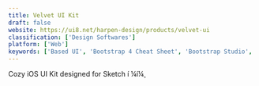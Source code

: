 ```yaml
---
title: Velvet UI Kit
draft: false 
website: https://ui8.net/harpen-design/products/velvet-ui
classification: ['Design Softwares']
platform: ['Web']
keywords: ['Based UI', 'Bootstrap 4 Cheat Sheet', 'Bootstrap Studio', 'Bootstrap Zero', 'Chat UI kit by InVision', 'Deck UI Kit by InVision', 'Elements', 'Fludish Sketch UI Kit', 'Material Kit', 'NOW UI kit by InVision', 'Now UI Kit', 'Shards UI Kit', 'Split iOS UI Kit', 'UI Movement', 'Vue Bootstrap Material Design Kit', 'iOS 12 GUI', 'iOS 9.3 UIKit', 'iOS Design Kit']
---
```

Cozy iOS UI Kit designed for Sketch í ¼í¼¸